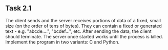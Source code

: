 ## Task 2.1
The client sends and the server receives portions of data of a fixed, small size (on the order of tens of bytes). They can contain a fixed  or generated text - e.g. "abcde....", "bcdef...", etc. After sending the data, the client should terminate. The server once started works until the process is killed. <br>
Implement the program in two variants: C and Python.